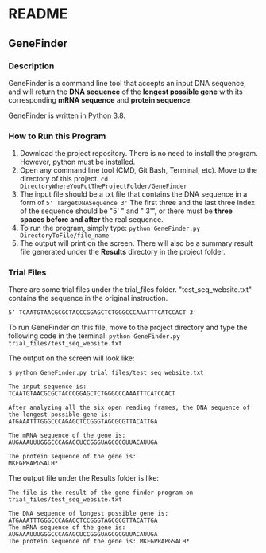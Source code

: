 # README
## GeneFinder
### Description
GeneFinder is a command line tool that accepts an input DNA sequence, and will return the **DNA sequence** of the **longest possible gene** with its corresponding **mRNA sequence** and **protein sequence**. 

GeneFinder is written in Python 3.8. 

### How to Run this Program
1. Download the project repository. There is no need to install the program. However, python must be installed. 
2. Open any command line tool (CMD, Git Bash, Terminal, etc). Move to the directory of this project.
    `cd DirectoryWhereYouPutTheProjectFolder/GeneFinder`  
3. The input file should be a txt file that contains the DNA sequence in a form of
`5' TargetDNASequence 3'`
 The first three and the last three index of the sequence      should be "5' " and " 3'", or there must be **three spaces before and after** the real sequence.
4. To run the program, simply type:
`python GeneFinder.py DirectoryToFile/file_name`
5. The output will print on the screen. There will also be a summary result file generated under the **Results** directory in the project folder. 

### Trial Files
There are some trial files under the trial_files folder. "test_seq_website.txt" contains the sequence in the original instruction. 

```
5’ TCAATGTAACGCGCTACCCGGAGCTCTGGGCCCAAATTTCATCCACT 3’
```

To run GeneFinder on this file, move to the project directory and type the following code in the terminal:
`
python GeneFinder.py trial_files/test_seq_website.txt
`

The output on the screen will look like:
```
$ python GeneFinder.py trial_files/test_seq_website.txt

The input sequence is:  TCAATGTAACGCGCTACCCGGAGCTCTGGGCCCAAATTTCATCCACT

After analyzing all the six open reading frames, the DNA sequence of the longest possible gene is:
ATGAAATTTGGGCCCAGAGCTCCGGGTAGCGCGTTACATTGA

The mRNA sequence of the gene is:
AUGAAAUUUGGGCCCAGAGCUCCGGGUAGCGCGUUACAUUGA

The protein sequence of the gene is:
MKFGPRAPGSALH*
```

The output file under the Results folder is like:
```
The file is the result of the gene finder program on trial_files/test_seq_website.txt

The DNA sequence of longest possible gene is: ATGAAATTTGGGCCCAGAGCTCCGGGTAGCGCGTTACATTGA
The mRNA sequence of the gene is: AUGAAAUUUGGGCCCAGAGCUCCGGGUAGCGCGUUACAUUGA
The protein sequence of the gene is: MKFGPRAPGSALH*
```


